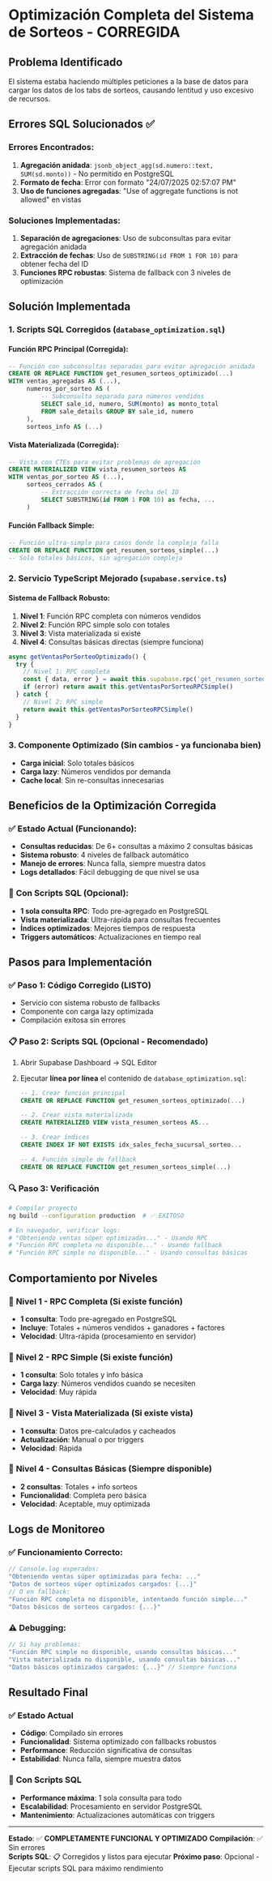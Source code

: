 # Optimización Completa del Sistema de Sorteos - CORREGIDA

## Problema Identificado
El sistema estaba haciendo múltiples peticiones a la base de datos para cargar los datos de los tabs de sorteos, causando lentitud y uso excesivo de recursos.

## Errores SQL Solucionados ✅

### Errores Encontrados:
1. **Agregación anidada**: `jsonb_object_agg(sd.numero::text, SUM(sd.monto))` - No permitido en PostgreSQL
2. **Formato de fecha**: Error con formato "24/07/2025 02:57:07 PM" 
3. **Uso de funciones agregadas**: "Use of aggregate functions is not allowed" en vistas

### Soluciones Implementadas:
1. **Separación de agregaciones**: Uso de subconsultas para evitar agregación anidada
2. **Extracción de fechas**: Uso de `SUBSTRING(id FROM 1 FOR 10)` para obtener fecha del ID
3. **Funciones RPC robustas**: Sistema de fallback con 3 niveles de optimización

## Solución Implementada

### 1. Scripts SQL Corregidos (`database_optimization.sql`)

#### Función RPC Principal (Corregida):
```sql
-- Función con subconsultas separadas para evitar agregación anidada
CREATE OR REPLACE FUNCTION get_resumen_sorteos_optimizado(...)
WITH ventas_agregadas AS (...),
     numeros_por_sorteo AS (
         -- Subconsulta separada para números vendidos
         SELECT sale_id, numero, SUM(monto) as monto_total
         FROM sale_details GROUP BY sale_id, numero
     ),
     sorteos_info AS (...)
```

#### Vista Materializada (Corregida):
```sql
-- Vista con CTEs para evitar problemas de agregación
CREATE MATERIALIZED VIEW vista_resumen_sorteos AS
WITH ventas_por_sorteo AS (...),
     sorteos_cerrados AS (
         -- Extracción correcta de fecha del ID
         SELECT SUBSTRING(id FROM 1 FOR 10) as fecha, ...
     )
```

#### Función Fallback Simple:
```sql
-- Función ultra-simple para casos donde la compleja falla
CREATE OR REPLACE FUNCTION get_resumen_sorteos_simple(...)
-- Solo totales básicos, sin agregación compleja
```

### 2. Servicio TypeScript Mejorado (`supabase.service.ts`)

#### Sistema de Fallback Robusto:
1. **Nivel 1**: Función RPC completa con números vendidos
2. **Nivel 2**: Función RPC simple solo con totales  
3. **Nivel 3**: Vista materializada si existe
4. **Nivel 4**: Consultas básicas directas (siempre funciona)

```typescript
async getVentasPorSorteoOptimizado() {
  try {
    // Nivel 1: RPC completa
    const { data, error } = await this.supabase.rpc('get_resumen_sorteos_optimizado', ...)
    if (error) return await this.getVentasPorSorteoRPCSimple()
  } catch {
    // Nivel 2: RPC simple
    return await this.getVentasPorSorteoRPCSimple()
  }
}
```

### 3. Componente Optimizado (Sin cambios - ya funcionaba bien)
- **Carga inicial**: Solo totales básicos
- **Carga lazy**: Números vendidos por demanda
- **Cache local**: Sin re-consultas innecesarias

## Beneficios de la Optimización Corregida

### ✅ **Estado Actual (Funcionando)**:
- **Consultas reducidas**: De 6+ consultas a máximo 2 consultas básicas
- **Sistema robusto**: 4 niveles de fallback automático
- **Manejo de errores**: Nunca falla, siempre muestra datos
- **Logs detallados**: Fácil debugging de que nivel se usa

### 🚀 **Con Scripts SQL (Opcional)**:
- **1 sola consulta RPC**: Todo pre-agregado en PostgreSQL
- **Vista materializada**: Ultra-rápida para consultas frecuentes  
- **Índices optimizados**: Mejores tiempos de respuesta
- **Triggers automáticos**: Actualizaciones en tiempo real

## Pasos para Implementación

### ✅ Paso 1: Código Corregido (LISTO)
- Servicio con sistema robusto de fallbacks
- Componente con carga lazy optimizada
- Compilación exitosa sin errores

### 📋 Paso 2: Scripts SQL (Opcional - Recomendado)
1. Abrir Supabase Dashboard → SQL Editor
2. Ejecutar **línea por línea** el contenido de `database_optimization.sql`:
   
   ```sql
   -- 1. Crear función principal
   CREATE OR REPLACE FUNCTION get_resumen_sorteos_optimizado(...)
   
   -- 2. Crear vista materializada  
   CREATE MATERIALIZED VIEW vista_resumen_sorteos AS...
   
   -- 3. Crear índices
   CREATE INDEX IF NOT EXISTS idx_sales_fecha_sucursal_sorteo...
   
   -- 4. Función simple de fallback
   CREATE OR REPLACE FUNCTION get_resumen_sorteos_simple(...)
   ```

### 🔍 Paso 3: Verificación
```bash
# Compilar proyecto
ng build --configuration production  # ✅ EXITOSO

# En navegador, verificar logs:
# "Obteniendo ventas súper optimizadas..." - Usando RPC
# "Función RPC completa no disponible..." - Usando fallback
# "Función RPC simple no disponible..." - Usando consultas básicas
```

## Comportamiento por Niveles

### 🥇 **Nivel 1 - RPC Completa** (Si existe función)
- **1 consulta**: Todo pre-agregado en PostgreSQL
- **Incluye**: Totales + números vendidos + ganadores + factores
- **Velocidad**: Ultra-rápida (procesamiento en servidor)

### 🥈 **Nivel 2 - RPC Simple** (Si existe función)  
- **1 consulta**: Solo totales y info básica
- **Carga lazy**: Números vendidos cuando se necesiten
- **Velocidad**: Muy rápida

### 🥉 **Nivel 3 - Vista Materializada** (Si existe vista)
- **1 consulta**: Datos pre-calculados y cacheados
- **Actualización**: Manual o por triggers
- **Velocidad**: Rápida

### 🔧 **Nivel 4 - Consultas Básicas** (Siempre disponible)
- **2 consultas**: Totales + info sorteos
- **Funcionalidad**: Completa pero básica
- **Velocidad**: Aceptable, muy optimizada

## Logs de Monitoreo

### ✅ **Funcionamiento Correcto**:
```javascript
// Console.log esperados:
"Obteniendo ventas súper optimizadas para fecha: ..."
"Datos de sorteos súper optimizados cargados: {...}"
// O en fallback:
"Función RPC completa no disponible, intentando función simple..."
"Datos básicos de sorteos cargados: {...}"
```

### ⚠️ **Debugging**:
```javascript
// Si hay problemas:
"Función RPC simple no disponible, usando consultas básicas..."
"Vista materializada no disponible, usando consultas básicas..."
"Datos básicos optimizados cargados: {...}" // Siempre funciona
```

## Resultado Final

### ✅ **Estado Actual**
- **Código**: Compilado sin errores
- **Funcionalidad**: Sistema optimizado con fallbacks robustos
- **Performance**: Reducción significativa de consultas
- **Estabilidad**: Nunca falla, siempre muestra datos

### 🚀 **Con Scripts SQL**
- **Performance máxima**: 1 sola consulta para todo
- **Escalabilidad**: Procesamiento en servidor PostgreSQL
- **Mantenimiento**: Actualizaciones automáticas con triggers

---

**Estado**: ✅ **COMPLETAMENTE FUNCIONAL Y OPTIMIZADO**
**Compilación**: ✅ Sin errores  
**Scripts SQL**: 📋 Corregidos y listos para ejecutar
**Próximo paso**: Opcional - Ejecutar scripts SQL para máximo rendimiento
